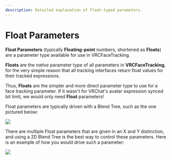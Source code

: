 ```yaml
---
description: Detailed explanation of Float-typed parameters. 
---
```


# Float Parameters

**Float Parameters** (typically **Floating-point** numbers, shortened as **Floats**) 
are a parameter type available for use in VRCFaceTracking. 

**Floats** are the *native* parameter type of all parameters in **VRCFaceTracking**,
for the very simple reason that all tracking interfaces return float values for their
tracked expressions. 
<!-- **VRChat**, and *other platforms* that can accept VRCFaceTracking tracking data. They 
represent numbers with a defined amount of decimal points. -->
Thus, **Floats** are the simpler and more direct parameter type to use for 
a face tracking parameter. 
If it wasn't for VRChat's avatar expression synced bit limit, we would only need **Float** parameters!

Float parameters are typically driven with a Blend Tree, such as the one pictured below:

![](https://i.imgur.com/KSAPIFz.png)

There are multiple Float parameters that are given in an X and Y distinction, and using a 2D Blend Tree is the best way to control these parameters. Here is an example of how you would drive such a parameter:

![](https://i.imgur.com/DGsedgX.png)